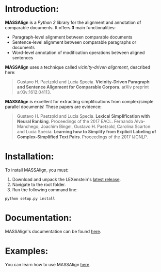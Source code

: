 # Introduction:

**MASSAlign** is a *Python 2* library for the alignment and annotation of comparable documents.
It offers **3** main functionalities:

* Paragraph-level alignment between comparable documents
* Sentence-level alignment between comparable paragraphs or documents
* Word-level annotation of modification operations between aligned sentences

**MASSAlign** uses a technique called *vicinity-driven alignment*, described here:

> Gustavo H. Paetzold and Lucia Specia. **Vicinity-Driven Paragraph and Sentence Alignment for Comparable Corpora**. arXiv preprint arXiv:1612.04113.

**MASSAlign** is excellent for extracting simplifications from complex/simple parallel documents!
These papers are evidence:

> Gustavo H. Paetzold and Lucia Specia. **Lexical Simplification with Neural Ranking**. Proceedings of the 2017 EACL.
> Fernando Alva-Manchego, Joachim Bingel, Gustavo H. Paetzold, Carolina Scarton and Lucia Specia. **Learning how to Simplify from Explicit Labeling of Complex-Simplified Text Pairs**. Proceedings of the 2017 IJCNLP.

# Installation:

To install MASSAlign, you must:

1. Download and unpack the LEXenstein's [latest release](https://github.com/ghpaetzold/LEXenstein/releases/latest).
2. Navigate to the root folder.
3. Run the following command line:

```
python setup.py install
```

# Documentation:

MASSAlign's documentation can be found [here](http://ghpaetzold.github.io/massalign_docs).

# Examples:

You can learn how to use MASSAlign [here](http://ghpaetzold.github.io/massalign_docs/examples.html).